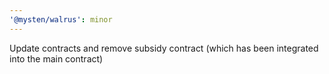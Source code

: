```yaml
---
'@mysten/walrus': minor
---
```


Update contracts and remove subsidy contract (which has been integrated into the main contract)
